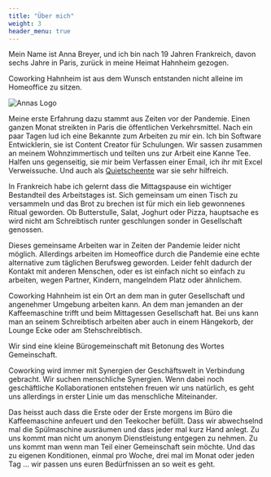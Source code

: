 ```yaml
---
title: "Über mich"
weight: 3
header_menu: true
---
```


Mein Name ist Anna Breyer, und ich bin nach 19 Jahren Frankreich, davon sechs Jahre in Paris, zurück in meine Heimat Hahnheim gezogen. 

Coworking Hahnheim ist aus dem Wunsch entstanden nicht alleine im Homeoffice zu sitzen.

![Annas Logo](images/logo/transparentNoir250px.png)

Meine erste Erfahrung dazu stammt aus Zeiten vor der Pandemie.
Einen ganzen Monat streikten in Paris die öffentlichen Verkehrsmittel.
Nach ein paar Tagen lud ich eine Bekannte zum Arbeiten zu mir ein.
Ich bin Software Entwicklerin, sie ist Content Creator für Schulungen.
Wir sassen zusammen an meinem Wohnzimmertisch und teilten uns zur Arbeit eine Kanne Tee.
Halfen uns gegenseitig, sie mir beim Verfassen einer Email, ich ihr mit Excel Verweissuche.
Und auch als [Quietscheente](https://de.wikipedia.org/wiki/Quietscheentchen-Debugging) war sie sehr hilfreich.


In Frankreich habe ich gelernt dass die Mittagspause ein wichtiger Bestandteil des Arbeitstages ist. 
Sich gemeinsam um einen Tisch zu versammeln und das Brot zu brechen ist für mich ein lieb gewonnenes 
Ritual geworden. Ob Butterstulle, Salat, Joghurt oder Pizza, hauptsache es wird nicht am Schreibtisch runter geschlungen
sonder in Gesellschaft genossen. 


Dieses gemeinsame Arbeiten war in Zeiten der Pandemie leider nicht möglich. Allerdings arbeiten im Homeoffice durch die Pandemie eine echte alternative zum täglichen Berufsweg geworden. 
Leider fehlt dadurch der Kontakt mit anderen Menschen, oder es ist einfach nicht so einfach zu arbeiten, wegen Partner, Kindern, mangelndem Platz oder ähnlichem. 

Coworking Hahnheim ist ein Ort an dem man in guter Gesellschaft und angenehmer Umgebung arbeiten kann.
An dem man jemanden an der Kaffeemaschine trifft und beim Mittagessen Gesellschaft hat.
Bei uns kann man an seinem Schreibtisch arbeiten aber auch in einem Hängekorb, der Lounge Ecke oder am Stehschreibtisch.

Wir sind eine kleine Bürogemeinschaft mit Betonung des Wortes Gemeinschaft.

Coworking wird immer mit Synergien der Geschäftswelt in Verbindung gebracht. Wir suchen menschliche Synergien. Wenn dabei noch geschäftliche Kollaborationen entstehen freuen wir uns natürlich, es geht uns allerdings in erster Linie um das menschliche Miteinander.

Das heisst auch dass die Erste oder der Erste morgens im Büro die Kaffeemaschine anfeuert und den Teekocher befüllt. Dass wir abwechselnd mal die Spülmaschine ausräumen und dass jeder mal kurz Hand anlegt.
Zu uns kommt man nicht um anonym Dienstleistung entgegen zu nehmen. Zu uns kommt man wenn man Teil einer Gemeinschaft sein möchte.
Und das zu eigenen Konditionen, einmal pro Woche, drei mal im Monat oder jeden Tag … wir passen uns euren Bedürfnissen an so weit es geht.



